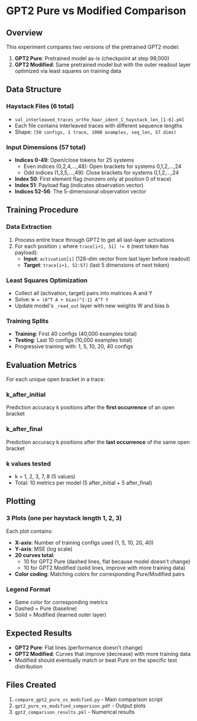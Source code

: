 # GPT2 Pure vs Modified Comparison

## Overview

This experiment compares two versions of the pretrained GPT2 model:

1. **GPT2 Pure**: Pretrained model as-is (checkpoint at step 99,000)
2. **GPT2 Modified**: Same pretrained model but with the outer readout layer optimized via least squares on training data

## Data Structure

### Haystack Files (6 total)
- `val_interleaved_traces_ortho_haar_ident_C_haystack_len_[1-6].pkl`
- Each file contains interleaved traces with different sequence lengths
- Shape: `(50 configs, 1 trace, 1000 examples, seq_len, 57 dims)`

### Input Dimensions (57 total)
- **Indices 0-49**: Open/close tokens for 25 systems
  - Even indices (0,2,4,...,48): Open brackets for systems 0,1,2,...,24
  - Odd indices (1,3,5,...,49): Close brackets for systems 0,1,2,...,24
- **Index 50**: First element flag (nonzero only at position 0 of trace)
- **Index 51**: Payload flag (indicates observation vector)
- **Indices 52-56**: The 5-dimensional observation vector

## Training Procedure

### Data Extraction
1. Process entire trace through GPT2 to get all last-layer activations
2. For each position `i` where `trace[i+1, 51] != 0` (next token has payload):
   - **Input**: `activation[i]` (128-dim vector from last layer before readout)
   - **Target**: `trace[i+1, 52:57]` (last 5 dimensions of next token)

### Least Squares Optimization
- Collect all (activation, target) pairs into matrices A and Y
- Solve: `W = (A^T A + bias)^{-1} A^T Y`
- Update model's `_read_out` layer with new weights W and bias b

### Training Splits
- **Training**: First 40 configs (40,000 examples total)
- **Testing**: Last 10 configs (10,000 examples total)
- Progressive training with: 1, 5, 10, 20, 40 configs

## Evaluation Metrics

For each unique open bracket in a trace:

### k_after_initial
Prediction accuracy k positions after the **first occurrence** of an open bracket

### k_after_final  
Prediction accuracy k positions after the **last occurrence** of the same open bracket

### k values tested
- k = 1, 2, 3, 7, 8 (5 values)
- Total: 10 metrics per model (5 after_initial + 5 after_final)

## Plotting

### 3 Plots (one per haystack length 1, 2, 3)

Each plot contains:
- **X-axis**: Number of training configs used (1, 5, 10, 20, 40)
- **Y-axis**: MSE (log scale)
- **20 curves total**:
  - 10 for GPT2 Pure (dashed lines, flat because model doesn't change)
  - 10 for GPT2 Modified (solid lines, improve with more training data)
- **Color coding**: Matching colors for corresponding Pure/Modified pairs

### Legend Format
- Same color for corresponding metrics
- Dashed = Pure (baseline)
- Solid = Modified (learned outer layer)

## Expected Results

- **GPT2 Pure**: Flat lines (performance doesn't change)
- **GPT2 Modified**: Curves that improve (decrease) with more training data
- Modified should eventually match or beat Pure on the specific test distribution

## Files Created

1. `compare_gpt2_pure_vs_modified.py` - Main comparison script
2. `gpt2_pure_vs_modified_comparison.pdf` - Output plots
3. `gpt2_comparison_results.pkl` - Numerical results








